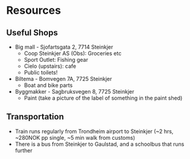 # Resources

## Useful Shops
* Big mall - Sjofartsgata 2, 7714 Steinkjer
  * Coop Steinkjer AS (Obs): Groceries etc
  * Sport Outlet: Fishing gear
  * Cielo (upstairs): cafe
  * Public toilets!
* Biltema - Bomvegen 7A, 7725 Steinkjer
  * Boat and bike parts
* Byggmakker - Sagbruksvegen 8, 7725 Steinkjer
  * Paint (take a picture of the label of something in the paint shed)

## Transportation
* Train runs regularly from Trondheim airport to Steinkjer (~2 hrs, ~280NOK pp single, ~5 min walk from customs)
* There is a bus from Steinkjer to Gaulstad, and a schoolbus that runs further
